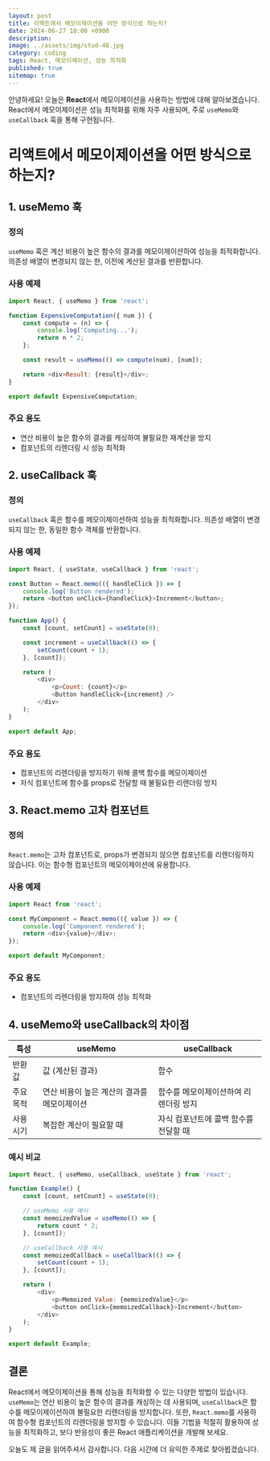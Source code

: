 ```yaml
---
layout: post
title: 리액트에서 메모이제이션을 어떤 방식으로 하는지?
date: 2024-06-27 10:00 +0900
description: 
image: ../assets/img/stud-48.jpg
category: coding
tags: React, 메모이제이션, 성능 최적화
published: true
sitemap: true
---
```


안녕하세요! 오늘은 **React**에서 메모이제이션을 사용하는 방법에 대해 알아보겠습니다. React에서 메모이제이션은 성능 최적화를 위해 자주 사용되며, 주로 `useMemo`와 `useCallback` 훅을 통해 구현됩니다.

# 리액트에서 메모이제이션을 어떤 방식으로 하는지?

## 1. useMemo 훅

### 정의

`useMemo` 훅은 계산 비용이 높은 함수의 결과를 메모이제이션하여 성능을 최적화합니다. 의존성 배열이 변경되지 않는 한, 이전에 계산된 결과를 반환합니다.

### 사용 예제

```javascript
import React, { useMemo } from 'react';

function ExpensiveComputation({ num }) {
    const compute = (n) => {
        console.log('Computing...');
        return n * 2;
    };

    const result = useMemo(() => compute(num), [num]);

    return <div>Result: {result}</div>;
}

export default ExpensiveComputation;
```

### 주요 용도

- 연산 비용이 높은 함수의 결과를 캐싱하여 불필요한 재계산을 방지
- 컴포넌트의 리렌더링 시 성능 최적화

## 2. useCallback 훅

### 정의

`useCallback` 훅은 함수를 메모이제이션하여 성능을 최적화합니다. 의존성 배열이 변경되지 않는 한, 동일한 함수 객체를 반환합니다.

### 사용 예제

```javascript
import React, { useState, useCallback } from 'react';

const Button = React.memo(({ handleClick }) => {
    console.log('Button rendered');
    return <button onClick={handleClick}>Increment</button>;
});

function App() {
    const [count, setCount] = useState(0);

    const increment = useCallback(() => {
        setCount(count + 1);
    }, [count]);

    return (
        <div>
            <p>Count: {count}</p>
            <Button handleClick={increment} />
        </div>
    );
}

export default App;
```

### 주요 용도

- 컴포넌트의 리렌더링을 방지하기 위해 콜백 함수를 메모이제이션
- 자식 컴포넌트에 함수를 props로 전달할 때 불필요한 리렌더링 방지

## 3. React.memo 고차 컴포넌트

### 정의

`React.memo`는 고차 컴포넌트로, props가 변경되지 않으면 컴포넌트를 리렌더링하지 않습니다. 이는 함수형 컴포넌트의 메모이제이션에 유용합니다.

### 사용 예제

```javascript
import React from 'react';

const MyComponent = React.memo(({ value }) => {
    console.log('Component rendered');
    return <div>{value}</div>;
});

export default MyComponent;
```

### 주요 용도

- 컴포넌트의 리렌더링을 방지하여 성능 최적화

## 4. useMemo와 useCallback의 차이점

| 특성             | useMemo                                          | useCallback                                  |
|------------------|--------------------------------------------------|----------------------------------------------|
| 반환 값          | 값 (계산된 결과)                                 | 함수                                          |
| 주요 목적        | 연산 비용이 높은 계산의 결과를 메모이제이션       | 함수를 메모이제이션하여 리렌더링 방지         |
| 사용 시기        | 복잡한 계산이 필요할 때                           | 자식 컴포넌트에 콜백 함수를 전달할 때         |

### 예시 비교

```javascript
import React, { useMemo, useCallback, useState } from 'react';

function Example() {
    const [count, setCount] = useState(0);

    // useMemo 사용 예시
    const memoizedValue = useMemo(() => {
        return count * 2;
    }, [count]);

    // useCallback 사용 예시
    const memoizedCallback = useCallback(() => {
        setCount(count + 1);
    }, [count]);

    return (
        <div>
            <p>Memoized Value: {memoizedValue}</p>
            <button onClick={memoizedCallback}>Increment</button>
        </div>
    );
}

export default Example;
```

## 결론

React에서 메모이제이션을 통해 성능을 최적화할 수 있는 다양한 방법이 있습니다. `useMemo`는 연산 비용이 높은 함수의 결과를 캐싱하는 데 사용되며, `useCallback`은 함수를 메모이제이션하여 불필요한 리렌더링을 방지합니다. 또한, `React.memo`를 사용하여 함수형 컴포넌트의 리렌더링을 방지할 수 있습니다. 이들 기법을 적절히 활용하여 성능을 최적화하고, 보다 반응성이 좋은 React 애플리케이션을 개발해 보세요.

오늘도 제 글을 읽어주셔서 감사합니다. 다음 시간에 더 유익한 주제로 찾아뵙겠습니다.
